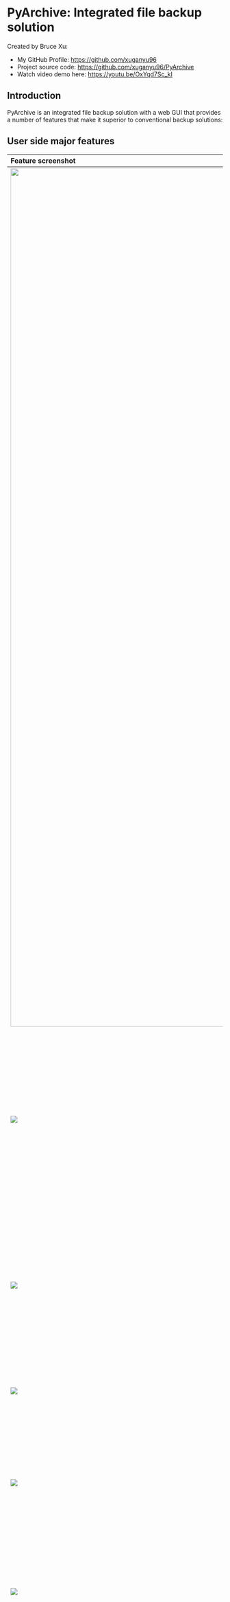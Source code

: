 # PyArchive: Integrated file backup solution
Created by Bruce Xu:
* My GitHub Profile: https://github.com/xuganyu96
* Project source code: https://github.com/xuganyu96/PyArchive
* Watch video demo here: https://youtu.be/OxYqd7Sc_kI

## Introduction
PyArchive is an integrated file backup solution with a web GUI that provides a number of features 
that make it superior to conventional backup solutions:

## User side major features
| Feature screenshot| Explanation |
| :--- | :------- |
| <img src="./screenshots/login.png" width="2000"> | Register and login just like with Google Doc; each user has access to only his/her own archives. This allows an entire family to use a single server. |
| <img src="./screenshots/create_archive.png"> | Create an archive with a simple setup of choosing a file and giving it an archive name. Creating an archive initiates the process of transferring data from user's laptop to the local server using high speed local network |
| <img src="./screenshots/archive_detail.png"> | The detail page of an archive explains how a complete file is chunked into smaller batches and gives each batch of data a unique index for easy identication |
| <img src="./screenshots/archive_home.png"> | Archive becomes visible in the user's home page after creating it locally |
| <img src="./screenshots/uploading_to_s3.png"> | Track the progress of archive upload through visual cues: if a file part has been remotely backed up to S3, `is it uploaded` becomes green |
| <img src="./screenshots/uploaded.png"> | Once an archive is completely backed up to remote, it can be "uncached" to make space to later archives |
| <img src="./screenshots/cache_queued.png"> | An archive that is not locally avaialble can be requested to be cached from remote; the batch download process happens in the background |
| <img src="./screenshots/cached.png"> | After all archive's parts are in place, they will be assembled back into the original archive file for immediate access. After assembly, the download button will come back |
| <img src="./screenshots/archive_delete.png"> | Archive can be deleted permanently |

## Admin side major features
| Feature screenshot | Explanation |
|:---|:---|
| <img src="./screenshots/admintool_home.png" width="2000">| A system admin has can perform tasks in the form of python scripts. Each script is represented by a single card on the home page, and can be triggered or inspected with a single button click |
| <img src="./screenshots/develop.png"> | System admin can write custom script in the "develop" page and test it on the spot (with access to all project models as if in `django manage.py shell`). The script can later on be saved and displayed on the home page. |
| <img src="./screenshots/deploy_create.png"> | System admin can create deployment scheme by specifying which script to run and the interval at which a script run is repeated |
| <img src="./screenshots/deploy_home.png"> | Deployments in action can be viewed on the deployment home page, and can be terminated with simple button clicks |
| <img src="./screenshots/sys_log.png"> | System admin can monitor deployment status by querying from system log |


## Remote backup component 
![uploading](./screenshots/uploading_to_s3.png)  
* Batch uploads and batch downloads: robust against unexpected system outage
* Visual tracking of progress for uploads and downloads
* Data integrity ensured throguh file checksum
* Cache-uncache cycle for balancing speed and accessibility

## System admin utilities
![admintool_suite](./screenshots/admintool_suite.png)  


## Inspiration 
On many occasions when I wanted to backup important data to Google Drive, I had to go through tedious 
long upload process because the file I wanted to upload is several gigabytes in size, but my home 
internet connection only has 600 kilobytes of bandwidth. The long upload time also introduces the 
possibility of being interrupted by an internet outage, or my laptop accidentally going to sleep, 
which could make me lose hours of upload progress. 

My frustration with online data backup solution inspired me to create this project, which combined 
local backup solution with remote backup solution and addressed a number of shortcomings from either 
category of data backup solutions. Local backups are fast and convenience, but is prone to catastrophic 
hardware failure and data loss, so I introduced a remote component that serves as a more robust 
secondary archival backup; remote backups are slow and prone to disruption, so I introduced a batch 
processing mechanism to limit progress loss in the event of a system outage. In addition, by deploying 
the entire project onto a Raspberry Pi, the entire remote backup process can be done on the background 
without user supervision, thus saving time and mental energy.

During the development process, I was also bothered by the amount of under-the-hood work that I had 
to do to debug and finetune system behavior. This inspired me to also develop an `AdminTool` module, 
which allowed the system admin to write, save, and deploy scripts entirely from the Web GUI, without 
needing to do any remote debugging through SSH.

## Challenges
* I have to learn Django entirely from scratch, and later on during the development process, I also 
have to learn to implement a websocket connection within the Django frameowrk, from scratch. It's
incredibly fortunate for me that there is a lot of resource online regarding the fundamentals of 
Django, and the tutorial for `channels` is also very helpful.
* I can work on the project for no more than an hour everyday, so I needed to track my progress and 
know where I left off for the previous work session. In the end I made a mock-up Kanban board on 
GitHub and was able to clearly articulate the various problems and features that I worked on as 
issues linked to pull requests.

## Reflection 
1. Learning new thing is fun! 
2. There is great value in streamlining a system admin's work, which I have learned through the 
development process of this project as much as I have learned from work (I work on data platform 
and development platform). A developer/system admin is capable of going under the hood and make 
scrappy fixes, but that doesn't mean that he/she could not make certain processes more streamlined. 